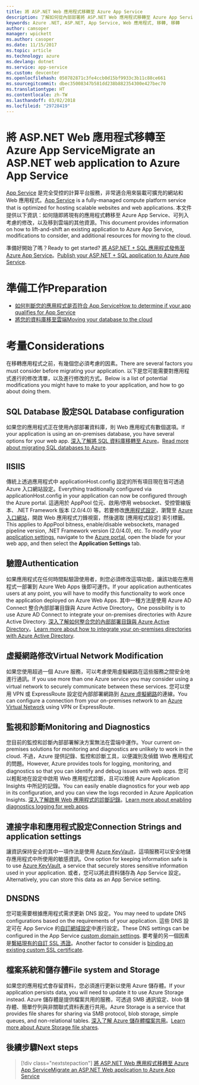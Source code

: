 ```yaml
---
title: 將 ASP.NET Web 應用程式移轉至 Azure App Service
description: 了解如何從內部部署將 ASP.NET Web 應用程式移轉至 Azure App Service。
keywords: Azure .NET, ASP.NET, App Service, Web 應用程式, 移轉, 移轉
author: camsoper
manager: wpickett
ms.author: casoper
ms.date: 11/15/2017
ms.topic: article
ms.technology: azure
ms.devlang: dotnet
ms.service: app-service
ms.custom: devcenter
ms.openlocfilehash: 050782871c3fe4ccb0d15bf9933c3b11c88ce661
ms.sourcegitcommit: dbec35008347b581dd238b882354300e427bec70
ms.translationtype: HT
ms.contentlocale: zh-TW
ms.lasthandoff: 03/02/2018
ms.locfileid: "29728419"
---
```

# <a name="migrate-an-aspnet-web-application-to-azure-app-service"></a><span data-ttu-id="74760-104">將 ASP.NET Web 應用程式移轉至 Azure App Service</span><span class="sxs-lookup"><span data-stu-id="74760-104">Migrate an ASP.NET web application to Azure App Service</span></span>

<span data-ttu-id="74760-105">[App Service](https://docs.microsoft.com/azure/app-service/app-service-web-overview#why-use-web-apps) 是完全受控的計算平台服務，非常適合用來裝載可擴充的網站和 Web 應用程式。</span><span class="sxs-lookup"><span data-stu-id="74760-105">[App Service](https://docs.microsoft.com/azure/app-service/app-service-web-overview#why-use-web-apps) is a fully-managed compute platform service that is optimized for hosting scalable websites and web applications.</span></span> <span data-ttu-id="74760-106">本文件提供以下資訊：如何隨即將現有的應用程式轉移至 Azure App Service、可列入考慮的修改，以及移到雲端的其他資源。</span><span class="sxs-lookup"><span data-stu-id="74760-106">This document provides information on how to lift-and-shift an existing application to Azure App Service, modifications to consider, and additional resources for moving to the cloud.</span></span>

<span data-ttu-id="74760-107">準備好開始了嗎？</span><span class="sxs-lookup"><span data-stu-id="74760-107">Ready to get started?</span></span> <span data-ttu-id="74760-108">[將 ASP.NET + SQL 應用程式發佈至 Azure App Service](https://go.microsoft.com/fwlink/?linkid=863214)。</span><span class="sxs-lookup"><span data-stu-id="74760-108">[Publish your ASP.NET + SQL application to Azure App Service](https://go.microsoft.com/fwlink/?linkid=863214).</span></span>

# <a name="preparation"></a><span data-ttu-id="74760-109">準備工作</span><span class="sxs-lookup"><span data-stu-id="74760-109">Preparation</span></span>   
* [<span data-ttu-id="74760-110">如何判斷您的應用程式是否符合 App Service</span><span class="sxs-lookup"><span data-stu-id="74760-110">How to determine if your app qualifies for App Service</span></span>](https://azure.microsoft.com/downloads/migration-assistant/)
* [<span data-ttu-id="74760-111">將您的資料庫移至雲端</span><span class="sxs-lookup"><span data-stu-id="74760-111">Moving your database to the cloud</span></span>](https://go.microsoft.com/fwlink/?linkid=863217)

# <a name="considerations"></a><span data-ttu-id="74760-112">考量</span><span class="sxs-lookup"><span data-stu-id="74760-112">Considerations</span></span>
<span data-ttu-id="74760-113">在移轉應用程式之前，有幾個您必須考慮的因素。</span><span class="sxs-lookup"><span data-stu-id="74760-113">There are several factors you must consider before migrating your application.</span></span> <span data-ttu-id="74760-114">以下是您可能需要對應用程式進行的修改清單，以及進行修改的方式。</span><span class="sxs-lookup"><span data-stu-id="74760-114">Below is a list of potential modifications you might have to make to your application, and how to go about doing them.</span></span>

## <a name="sql-database-configuration"></a><span data-ttu-id="74760-115">SQL Database 設定</span><span class="sxs-lookup"><span data-stu-id="74760-115">SQL Database configuration</span></span>
<span data-ttu-id="74760-116">如果您的應用程式正在使用內部部署資料庫，則 Web 應用程式有數個選項。</span><span class="sxs-lookup"><span data-stu-id="74760-116">If your application is using an on-premises database, you have several options for your web app.</span></span> <span data-ttu-id="74760-117">[深入了解將 SQL 資料庫移轉至 Azure](https://go.microsoft.com/fwlink/?linkid=863217)。</span><span class="sxs-lookup"><span data-stu-id="74760-117">[Read more about migrating SQL databases to Azure](https://go.microsoft.com/fwlink/?linkid=863217).</span></span>

## <a name="iis"></a><span data-ttu-id="74760-118">IIS</span><span class="sxs-lookup"><span data-stu-id="74760-118">IIS</span></span>
<span data-ttu-id="74760-119">傳統上透過應用程式中 applicationHost.config 設定的所有項目現在皆可透過 Azure 入口網站設定。</span><span class="sxs-lookup"><span data-stu-id="74760-119">Everything traditionally configured via applicationHost.config in your application can now be configured through the Azure portal.</span></span> <span data-ttu-id="74760-120">這適用於 AppPool 位元、啟用/停用 websocket、受控管線版本、.NET Framework 版本 (2.0/4.0) 等。若要修改[應用程式設定](https://docs.microsoft.com/azure/app-service/web-sites-configure)，瀏覽至 [Azure 入口網站](https://portal.azure.com)，開啟 Web 應用程式刀鋒視窗，然後選取 [應用程式設定] 索引標籤。</span><span class="sxs-lookup"><span data-stu-id="74760-120">This applies to AppPool bitness, enable/disable websockets, managed pipeline version, .NET Framework version (2.0/4.0), etc. To modify your [application settings](https://docs.microsoft.com/azure/app-service/web-sites-configure), navigate to the [Azure portal](https://portal.azure.com), open the blade for your web app, and then select the **Application Settings** tab.</span></span>

## <a name="authentication"></a><span data-ttu-id="74760-121">驗證</span><span class="sxs-lookup"><span data-stu-id="74760-121">Authentication</span></span>
<span data-ttu-id="74760-122">如果應用程式在任何時間點驗證使用者，則您必須修改這項功能，讓該功能在應用程式一部署到 Azure Web Apps 後即可運作。</span><span class="sxs-lookup"><span data-stu-id="74760-122">If your application authenticates users at any point, you will have to modify this functionality to work once the application deployed on Azure Web Apps.</span></span> <span data-ttu-id="74760-123">其中一種方法是使用 Azure AD Connect 整合內部部署目錄與 Azure Active Directory。</span><span class="sxs-lookup"><span data-stu-id="74760-123">One possibility is to use Azure AD Connect to integrate your on-premises directories with Azure Active Directory.</span></span> <span data-ttu-id="74760-124">[深入了解如何整合您的內部部署目錄與 Azure Active Directory](https://docs.microsoft.com/azure/active-directory/connect/active-directory-aadconnect)。</span><span class="sxs-lookup"><span data-stu-id="74760-124">[Learn more about how to integrate your on-premises directories with Azure Active Directory](https://docs.microsoft.com/azure/active-directory/connect/active-directory-aadconnect).</span></span>

## <a name="virtual-network-modification"></a><span data-ttu-id="74760-125">虛擬網路修改</span><span class="sxs-lookup"><span data-stu-id="74760-125">Virtual Network Modification</span></span>
<span data-ttu-id="74760-126">如果您使用超過一個 Azure 服務，可以考慮使用虛擬網路在這些服務之間安全地進行通訊。</span><span class="sxs-lookup"><span data-stu-id="74760-126">If you use more than one Azure service you may consider using a virtual network to securely communicate between these services.</span></span> <span data-ttu-id="74760-127">您可以使用 VPN 或 ExpressRoute 設定從內部部署網路到 [Azure 虛擬網路](https://docs.microsoft.com/azure/app-service/web-sites-integrate-with-vnet)的連線。</span><span class="sxs-lookup"><span data-stu-id="74760-127">You can configure a connection from your on-premises network to an [Azure Virtual Network](https://docs.microsoft.com/azure/app-service/web-sites-integrate-with-vnet) using VPN or ExpressRoute.</span></span>

## <a name="monitoring-and-diagnostics"></a><span data-ttu-id="74760-128">監視和診斷</span><span class="sxs-lookup"><span data-stu-id="74760-128">Monitoring and Diagnostics</span></span>
<span data-ttu-id="74760-129">您目前的監控和診斷內部部署解決方案無法在雲端中運作。</span><span class="sxs-lookup"><span data-stu-id="74760-129">Your current on-premises solutions for monitoring and diagnostics are unlikely to work in the cloud.</span></span> <span data-ttu-id="74760-130">不過，Azure 提供記錄、監控和診斷工具，以便識別及偵錯 Web 應用程式的問題。</span><span class="sxs-lookup"><span data-stu-id="74760-130">However, Azure provides tools for logging, monitoring, and diagnostics so that you can identify and debug issues with web apps.</span></span> <span data-ttu-id="74760-131">您可以輕鬆地在設定中啟用 Web 應用程式診斷，且可以檢視 Azure Application Insights 中所記的記錄。</span><span class="sxs-lookup"><span data-stu-id="74760-131">You can easily enable diagnostics for your web app in its configuration, and you can view the logs recorded in Azure Application Insights.</span></span> <span data-ttu-id="74760-132">[深入了解啟用 Web 應用程式的診斷記錄](https://docs.microsoft.com/azure/app-service/web-sites-enable-diagnostic-log)。</span><span class="sxs-lookup"><span data-stu-id="74760-132">[Learn more about enabling diagnostics logging for web apps](https://docs.microsoft.com/azure/app-service/web-sites-enable-diagnostic-log).</span></span>

## <a name="connection-strings-and-application-settings"></a><span data-ttu-id="74760-133">連接字串和應用程式設定</span><span class="sxs-lookup"><span data-stu-id="74760-133">Connection Strings and application settings</span></span>
<span data-ttu-id="74760-134">讓資訊保持安全的其中一項作法是使用 [Azure KeyVault](https://docs.microsoft.com/azure/key-vault/)，這項服務可以安全地儲存應用程式中所使用的敏感資訊。</span><span class="sxs-lookup"><span data-stu-id="74760-134">One option for keeping information safe is to use [Azure KeyVault](https://docs.microsoft.com/azure/key-vault/), a service that securely stores sensitive information used in your application.</span></span> <span data-ttu-id="74760-135">或者，您可以將此資料儲存為 App Service 設定。</span><span class="sxs-lookup"><span data-stu-id="74760-135">Alternatively, you can store this data as an App Service setting.</span></span>

## <a name="dns"></a><span data-ttu-id="74760-136">DNS</span><span class="sxs-lookup"><span data-stu-id="74760-136">DNS</span></span>
<span data-ttu-id="74760-137">您可能需要根據應用程式需求更新 DNS 設定。</span><span class="sxs-lookup"><span data-stu-id="74760-137">You may need to update DNS configurations based on the requirements of your application.</span></span> <span data-ttu-id="74760-138">這些 DNS 設定可在 App Service 的[自訂網域設定](https://docs.microsoft.com/azure/app-service/app-service-web-tutorial-custom-domain)中進行設定。</span><span class="sxs-lookup"><span data-stu-id="74760-138">These DNS settings can be configured in the App Service [custom domain settings](https://docs.microsoft.com/azure/app-service/app-service-web-tutorial-custom-domain).</span></span> <span data-ttu-id="74760-139">要考量的另一個因素是[繫結現有的自訂 SSL 憑證](https://docs.microsoft.com/azure/app-service/app-service-web-tutorial-custom-ssl)。</span><span class="sxs-lookup"><span data-stu-id="74760-139">Another factor to consider is [binding an existing custom SSL certificate](https://docs.microsoft.com/azure/app-service/app-service-web-tutorial-custom-ssl).</span></span>

## <a name="file-system-and-storage"></a><span data-ttu-id="74760-140">檔案系統和儲存體</span><span class="sxs-lookup"><span data-stu-id="74760-140">File system and Storage</span></span>
<span data-ttu-id="74760-141">如果您的應用程式會存留資料，您必須進行更新以使用 Azure 儲存體。</span><span class="sxs-lookup"><span data-stu-id="74760-141">If your application persists data, you will need to update it to use Azure Storage instead.</span></span> <span data-ttu-id="74760-142">Azure 儲存體是提供檔案共用的服務，可透過 SMB 通訊協定、blob 儲存體、簡單佇列與非關聯式資料表進行共用。</span><span class="sxs-lookup"><span data-stu-id="74760-142">Azure Storage is a service that provides file shares for sharing via SMB protocol, blob storage, simple queues, and non-relational tables.</span></span> <span data-ttu-id="74760-143">[深入了解 Azure 儲存體檔案共用](https://docs.microsoft.com/azure/storage/files/storage-files-introduction)。</span><span class="sxs-lookup"><span data-stu-id="74760-143">[Learn more about Azure Storage file shares](https://docs.microsoft.com/azure/storage/files/storage-files-introduction).</span></span>

## <a name="next-steps"></a><span data-ttu-id="74760-144">後續步驟</span><span class="sxs-lookup"><span data-stu-id="74760-144">Next steps</span></span>

> [!div class="nextstepaction"]
> [<span data-ttu-id="74760-145">將 ASP.NET Web 應用程式移轉至 Azure App Service</span><span class="sxs-lookup"><span data-stu-id="74760-145">Migrate an ASP.NET Web application to Azure App Service</span></span>](https://aka.ms/azure-webapp-migrate)
